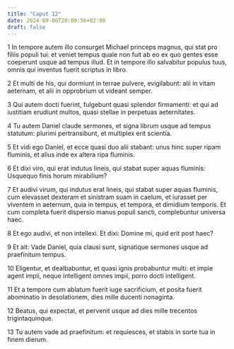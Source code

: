```yaml
---
title: "Caput 12"
date: 2024-09-06T20:00:56+02:00
draft: false
---
```



1 In tempore autem illo consurget Michael princeps magnus, qui stat pro filiis populi tui: et veniet tempus quale non fuit ab eo ex quo gentes esse coeperunt usque ad tempus illud. Et in tempore illo salvabitur populus tuus, omnis qui inventus fuerit scriptus in libro.

2 Et multi de his, qui dormiunt in terrae pulvere, evigilabunt: alii in vitam aeternam, et alii in opprobrium ut videant semper.

3 Qui autem docti fuerint, fulgebunt quasi splendor firmamenti: et qui ad iustitiam erudiunt multos, quasi stellae in perpetuas aeternitates.

4 Tu autem Daniel claude sermones, et signa librum usque ad tempus statutum: plurimi pertransibunt, et multiplex erit scientia.

5 Et vidi ego Daniel, et ecce quasi duo alii stabant: unus hinc super ripam fluminis, et alius inde ex altera ripa fluminis.

6 Et dixi viro, qui erat indutus lineis, qui stabat super aquas fluminis: Usquequo finis horum mirabilium?

7 Et audivi virum, qui indutus erat lineis, qui stabat super aquas fluminis, cum elevasset dexteram et sinistram suam in caelum, et iurasset per viventem in aeternum, quia in tempus, et tempora, et dimidium temporis. Et cum completa fuerit dispersio manus populi sancti, complebuntur universa haec.

8 Et ego audivi, et non intellexi. Et dixi: Domine mi, quid erit post haec?

9 Et ait: Vade Daniel, quia clausi sunt, signatique sermones usque ad praefinitum tempus.

10 Eligentur, et dealbabuntur, et quasi ignis probabuntur multi: et impie agent impii, neque intelligent omnes impii, porro docti intelligent.

11 Et a tempore cum ablatum fuerit iuge sacrificium, et posita fuerit abominatio in desolationem, dies mille ducenti nonaginta.

12 Beatus, qui expectat, et pervenit usque ad dies mille trecentos trigintaquinque.

13 Tu autem vade ad praefinitum: et requiesces, et stabis in sorte tua in finem dierum.

